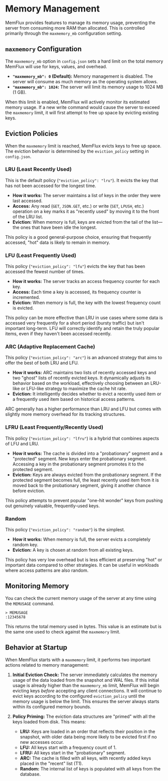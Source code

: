 # Memory Management

MemFlux provides features to manage its memory usage, preventing the server from consuming more RAM than allocated. This is controlled primarily through the `maxmemory_mb` configuration setting.

## `maxmemory` Configuration

The `maxmemory_mb` option in `config.json` sets a hard limit on the total memory MemFlux will use for keys, values, and overhead.

-   **`"maxmemory_mb": 0` (Default):** Memory management is disabled. The server will consume as much memory as the operating system allows.
-   **`"maxmemory_mb": 1024`:** The server will limit its memory usage to 1024 MB (1 GB).

When this limit is enabled, MemFlux will actively monitor its estimated memory usage. If a new write command would cause the server to exceed the `maxmemory` limit, it will first attempt to free up space by evicting existing keys.

## Eviction Policies

When the `maxmemory` limit is reached, MemFlux evicts keys to free up space. The eviction behavior is determined by the `eviction_policy` setting in `config.json`.

### LRU (Least Recently Used)

This is the default policy (`"eviction_policy": "lru"`). It evicts the key that has not been accessed for the longest time.

-   **How it works:** The server maintains a list of keys in the order they were last accessed.
-   **Access:** Any read (`GET`, `JSON.GET`, etc.) or write (`SET`, `LPUSH`, etc.) operation on a key marks it as "recently used" by moving it to the front of the LRU list.
-   **Eviction:** When memory is full, keys are evicted from the tail of the list—the ones that have been idle the longest.

This policy is a good general-purpose choice, ensuring that frequently accessed, "hot" data is likely to remain in memory.

### LFU (Least Frequently Used)

This policy (`"eviction_policy": "lfu"`) evicts the key that has been accessed the fewest number of times.

-   **How it works:** The server tracks an access frequency counter for each key.
-   **Access:** Each time a key is accessed, its frequency counter is incremented.
-   **Eviction:** When memory is full, the key with the lowest frequency count is evicted.

This policy can be more effective than LRU in use cases where some data is accessed very frequently for a short period (bursty traffic) but isn't important long-term. LFU will correctly identify and retain the truly popular items, even if they haven't been accessed recently.

### ARC (Adaptive Replacement Cache)

This policy (`"eviction_policy": "arc"`) is an advanced strategy that aims to offer the best of both LRU and LFU.

-   **How it works:** ARC maintains two lists of recently accessed keys and two "ghost" lists of recently evicted keys. It dynamically adjusts its behavior based on the workload, effectively choosing between an LRU-like or LFU-like strategy to maximize the cache hit rate.
-   **Eviction:** It intelligently decides whether to evict a recently used item or a frequently used item based on historical access patterns.

ARC generally has a higher performance than LRU and LFU but comes with slightly more memory overhead for its tracking structures.

### LFRU (Least Frequently/Recently Used)

This policy (`"eviction_policy": "lfru"`) is a hybrid that combines aspects of LFU and LRU.

-   **How it works:** The cache is divided into a "probationary" segment and a "protected" segment. New keys enter the probationary segment. Accessing a key in the probationary segment promotes it to the protected segment.
-   **Eviction:** Keys are always evicted from the probationary segment. If the protected segment becomes full, the least recently used item from it is moved back to the probationary segment, giving it another chance before eviction.

This policy attempts to prevent popular "one-hit wonder" keys from pushing out genuinely valuable, frequently-used keys.

### Random

This policy (`"eviction_policy": "random"`) is the simplest.

-   **How it works:** When memory is full, the server evicts a completely random key.
-   **Eviction:** A key is chosen at random from all existing keys.

This policy has very low overhead but is less efficient at preserving "hot" or important data compared to other strategies. It can be useful in workloads where access patterns are also random.

## Monitoring Memory

You can check the current memory usage of the server at any time using the `MEMUSAGE` command.

```
> MEMUSAGE
:12345678
```

This returns the total memory used in bytes. This value is an estimate but is the same one used to check against the `maxmemory` limit.

## Behavior at Startup

When MemFlux starts with a `maxmemory` limit, it performs two important actions related to memory management:

1.  **Initial Eviction Check:** The server immediately calculates the memory usage of the data loaded from the snapshot and WAL files. If this initial usage is already higher than the `maxmemory_mb` limit, MemFlux will begin evicting keys *before* accepting any client connections. It will continue to evict keys according to the configured `eviction_policy` until the memory usage is below the limit. This ensures the server always starts within its configured memory bounds.

2.  **Policy Priming:** The eviction data structures are "primed" with all the keys loaded from disk. This means:
    -   **LRU:** Keys are loaded in an order that reflects their position in the snapshot, with older data being more likely to be evicted first if no new accesses occur.
    -   **LFU:** All keys start with a frequency count of 1.
    -   **LFRU:** All keys start in the "probationary" segment.
    -   **ARC:** The cache is filled with all keys, with recently added keys placed in the "recent" list (T1).
    -   **Random:** The internal list of keys is populated with all keys from the database.